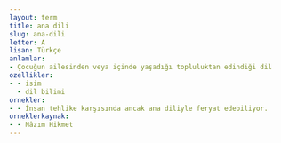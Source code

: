 ```yaml
---
layout: term
title: ana dili
slug: ana-dili
letter: A
lisan: Türkçe
anlamlar:
- Çocuğun ailesinden veya içinde yaşadığı topluluktan edindiği dil
ozellikler:
- - isim
  - dil bilimi
ornekler:
- - İnsan tehlike karşısında ancak ana diliyle feryat edebiliyor.
orneklerkaynak:
- - Nâzım Hikmet
---
```

